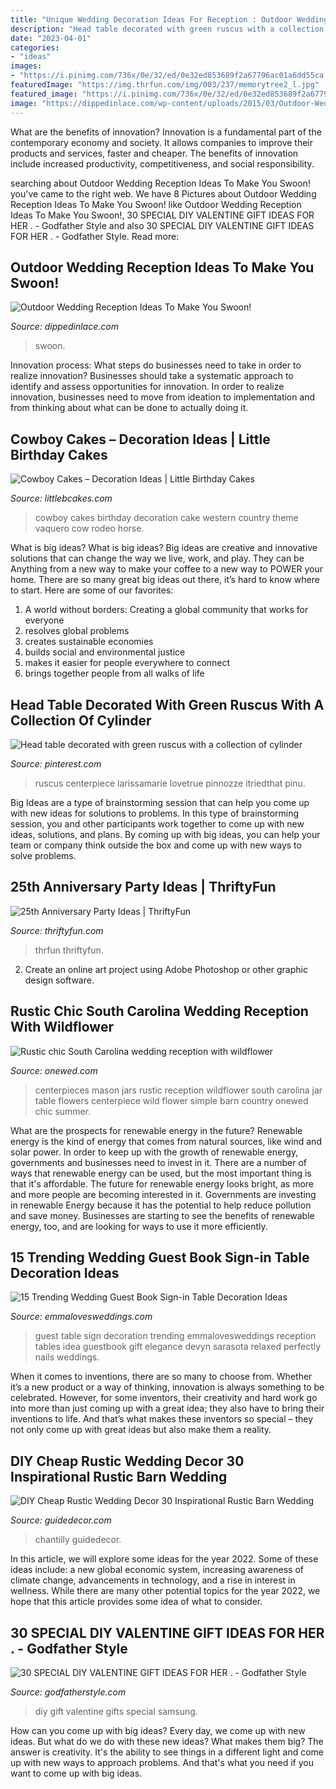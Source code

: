 ```yaml
---
title: "Unique Wedding Decoration Ideas For Reception : Outdoor Wedding Reception Ideas To Make You Swoon!"
description: "Head table decorated with green ruscus with a collection of cylinder"
date: "2023-04-01"
categories:
- "ideas"
images:
- "https://i.pinimg.com/736x/0e/32/ed/0e32ed853689f2a67796ac01a6dd55ca.jpg"
featuredImage: "https://img.thrfun.com/img/003/237/memorytree2_l.jpg"
featured_image: "https://i.pinimg.com/736x/0e/32/ed/0e32ed853689f2a67796ac01a6dd55ca.jpg"
image: "https://dippedinlace.com/wp-content/uploads/2015/03/Outdoor-Wedding-Reception-Ideas-7.jpg"
---
```



What are the benefits of innovation?
Innovation is a fundamental part of the contemporary economy and society. It allows companies to improve their products and services, faster and cheaper. The benefits of innovation include increased productivity, competitiveness, and social responsibility.

	

		
searching about Outdoor Wedding Reception Ideas To Make You Swoon! you've came to the right web. We have 8 Pictures about Outdoor Wedding Reception Ideas To Make You Swoon! like Outdoor Wedding Reception Ideas To Make You Swoon!, 30 SPECIAL DIY VALENTINE GIFT IDEAS FOR HER . - Godfather Style and also 30 SPECIAL DIY VALENTINE GIFT IDEAS FOR HER . - Godfather Style. Read more:
		
    
## Outdoor Wedding Reception Ideas To Make You Swoon!

<img loading=lazy src="https://dippedinlace.com/wp-content/uploads/2015/03/Outdoor-Wedding-Reception-Ideas-7.jpg" onerror="this.onerror=null;this.src='https://tse1.mm.bing.net/th?id=OIP.r0ztHN-ZQ26CTTrBsuwXXAHaK8&amp;pid=15.1';" alt="Outdoor Wedding Reception Ideas To Make You Swoon!">

_Source: dippedinlace.com_

>swoon. 

	

Innovation process: What steps do businesses need to take in order to realize innovation?
Businesses should take a systematic approach to identify and assess opportunities for innovation. In order to realize innovation, businesses need to move from ideation to implementation and from thinking about what can be done to actually doing it.

    
## Cowboy Cakes – Decoration Ideas | Little Birthday Cakes

<img loading=lazy src="http://www.littlebcakes.com/wp-content/uploads/2014/02/Cowboy-Wedding-Cakes.jpg" onerror="this.onerror=null;this.src='https://tse4.mm.bing.net/th?id=OIP.OA0mNdhMvr2LFDIbD5nAIQHaMX&amp;pid=15.1';" alt="Cowboy Cakes – Decoration Ideas | Little Birthday Cakes">

_Source: littlebcakes.com_

>cowboy cakes birthday decoration cake western country theme vaquero cow rodeo horse. 

	

What is big ideas?
What is big ideas? Big ideas are creative and innovative solutions that can change the way we live, work, and play. They can be Anything from a new way to make your coffee to a new way to POWER your home. There are so many great big ideas out there, it’s hard to know where to start. Here are some of our favorites: 
1. A world without borders: Creating a global community that works for everyone 
2. resolves global problems 
3. creates sustainable economies 
4. builds social and environmental justice  
5. makes it easier for people everywhere to connect 
6. brings together people from all walks of life 

    
## Head Table Decorated With Green Ruscus With A Collection Of Cylinder

<img loading=lazy src="https://i.pinimg.com/736x/0e/32/ed/0e32ed853689f2a67796ac01a6dd55ca.jpg" onerror="this.onerror=null;this.src='https://tse2.mm.bing.net/th?id=OIP.icB7iRlOAez7n6tV0ojxrQHaLF&amp;pid=15.1';" alt="Head table decorated with green ruscus with a collection of cylinder">

_Source: pinterest.com_

>ruscus centerpiece larissamarie lovetrue pinnozze itriedthat pinu. 

	

Big Ideas are a type of brainstorming session that can help you come up with new ideas for solutions to problems. In this type of brainstorming session, you and other participants work together to come up with new ideas, solutions, and plans. By coming up with big ideas, you can help your team or company think outside the box and come up with new ways to solve problems.

    
## 25th Anniversary Party Ideas | ThriftyFun

<img loading=lazy src="https://img.thrfun.com/img/003/237/memorytree2_l.jpg" onerror="this.onerror=null;this.src='https://tse2.mm.bing.net/th?id=OIP.J5vKZ4D_9nKikcJH1wBDrgHaKu&amp;pid=15.1';" alt="25th Anniversary Party Ideas | ThriftyFun">

_Source: thriftyfun.com_

>thrfun thriftyfun. 

	

2. Create an online art project using Adobe Photoshop or other graphic design software.

    
## Rustic Chic South Carolina Wedding Reception With Wildflower

<img loading=lazy src="http://wedding-pictures.onewed.com/match/images/18377/haynes_taylor_whitmeyer_photography_haynes2849.original.jpg?1379119165" onerror="this.onerror=null;this.src='https://tse4.mm.bing.net/th?id=OIP.2t7fqOQILor3hIAtzg9kdwHaLv&amp;pid=15.1';" alt="Rustic chic South Carolina wedding reception with wildflower">

_Source: onewed.com_

>centerpieces mason jars rustic reception wildflower south carolina jar table flowers centerpiece wild flower simple barn country onewed chic summer. 

	

What are the prospects for renewable energy in the future?
Renewable energy is the kind of energy that comes from natural sources, like wind and solar power. In order to keep up with the growth of renewable energy, governments and businesses need to invest in it. There are a number of ways that renewable energy can be used, but the most important thing is that it's affordable. 
The future for renewable energy looks bright, as more and more people are becoming interested in it. Governments are investing in renewable Energy because it has the potential to help reduce pollution and save money. Businesses are starting to see the benefits of renewable energy, too, and are looking for ways to use it more efficiently.

    
## 15 Trending Wedding Guest Book Sign-in Table Decoration Ideas

<img loading=lazy src="http://emmalovesweddings.com/wp-content/uploads/2018/02/wedding-guest-book-table-ideas.jpg" onerror="this.onerror=null;this.src='https://tse3.mm.bing.net/th?id=OIP.ZO_LE-6hElaSuxNqTTBIyAHaLH&amp;pid=15.1';" alt="15 Trending Wedding Guest Book Sign-in Table Decoration Ideas">

_Source: emmalovesweddings.com_

>guest table sign decoration trending emmalovesweddings reception tables idea guestbook gift elegance devyn sarasota relaxed perfectly nails weddings. 

	

When it comes to inventions, there are so many to choose from. Whether it’s a new product or a way of thinking, innovation is always something to be celebrated. However, for some inventors, their creativity and hard work go into more than just coming up with a great idea; they also have to bring their inventions to life. And that’s what makes these inventors so special – they not only come up with great ideas but also make them a reality.

    
## DIY Cheap Rustic Wedding Decor 30 Inspirational Rustic Barn Wedding

<img loading=lazy src="http://guidedecor.com/wp-content/uploads/diy-cheap-rustic-wedding-decor-30-inspirational-rustic-barn-wedding-ideas-tulle-chantilly.jpg" onerror="this.onerror=null;this.src='https://tse2.mm.bing.net/th?id=OIP.-lRLSsSI2tCxLuDLPfaFcAHaLG&amp;pid=15.1';" alt="DIY Cheap Rustic Wedding Decor 30 Inspirational Rustic Barn Wedding">

_Source: guidedecor.com_

>chantilly guidedecor. 

	

In this article, we will explore some ideas for the year 2022. Some of these ideas include: a new global economic system, increasing awareness of climate change, advancements in technology, and a rise in interest in wellness. While there are many other potential topics for the year 2022, we hope that this article provides some idea of what to consider.

    
## 30 SPECIAL DIY VALENTINE GIFT IDEAS FOR HER . - Godfather Style

<img loading=lazy src="http://godfatherstyle.com/wp-content/uploads/2016/11/gifts-for-her.jpg" onerror="this.onerror=null;this.src='https://tse4.mm.bing.net/th?id=OIP.D6CGszZbzxkfaizSbNgS6gHaLH&amp;pid=15.1';" alt="30 SPECIAL DIY VALENTINE GIFT IDEAS FOR HER . - Godfather Style">

_Source: godfatherstyle.com_

>diy gift valentine gifts special samsung. 

	

How can you come up with big ideas?
Every day, we come up with new ideas. But what do we do with these new ideas? What makes them big? The answer is creativity. It's the ability to see things in a different light and come up with new ways to approach problems. And that's what you need if you want to come up with big ideas.

